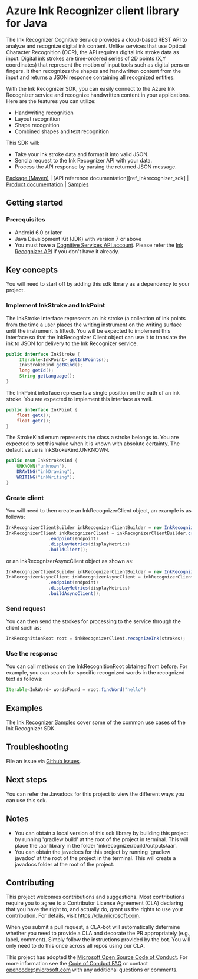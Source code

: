 # Azure Ink Recognizer client library for Java

The Ink Recognizer Cognitive Service provides a cloud-based REST API to analyze and recognize digital ink content. Unlike services that use Optical Character Recognition (OCR), the API requires digital ink stroke data as input. Digital ink strokes are time-ordered series of 2D points (X,Y coordinates) that represent the motion of input tools such as digital pens or fingers. It then recognizes the shapes and handwritten content from the input and returns a JSON response containing all recognized entities.

With the Ink Recognizer SDK, you can easily connect to the Azure Ink Recognizer service and recognize handwritten content in your applications. Here are the features you can utilize:

* Handwriting recognition
* Layout recognition
* Shape recognition
* Combined shapes and text recognition

This SDK will:

* Take your ink stroke data and format it into valid JSON.
* Send a request to the Ink Recognizer API with your data.
* Process the API response by parsing the returned JSON message.

[Package (Maven)][maven] | [API reference documentation][ref_inkrecognizer_sdk] | [Product documentation][inkrecognizer_docs] | [Samples][samples]

## Getting started

### Prerequisites

* Android 6.0 or later
* Java Development Kit (JDK) with version 7 or above
* You must have a [Cognitive Services API account][cog_serv_acc]. Please refer the [Ink Recognizer API][inkrecognizer_api] if you don't have it already.

## Key concepts

You will need to start off by adding this sdk library as a dependency to your project.

### Implement InkStroke and InkPoint

The InkStroke interface represents an ink stroke (a collection of ink points from the time a user places the writing instrument on the writing surface until the instrument is lifted). You will be expected to implement this interface so that the InkRecognizer Client object can use it to translate the ink to JSON for delivery to the Ink Recognizer service.

```Java
public interface InkStroke {
     Iterable<InkPoint> getInkPoints();
     InkStrokeKind getKind();
     long getId();
     String getLanguage();
} 
```

The InkPoint interface represents a single position on the path of an ink stroke. You are expected to implement this interface as well.

```Java
public interface InkPoint {
    float getX();
    float getY();
}
```

The StrokeKind enum represents the class a stroke belongs to. You are expected to set this value when it is known with absolute certainty. The default value is InkStrokeKind.UNKNOWN.

```Java
public enum InkStrokeKind {
    UNKNOWN("unknown"),
    DRAWING("inkDrawing"),
    WRITING("inkWriting");
}
```

### Create client

You will need to then create an InkRecognizerClient object, an example is as follows:

```Java
InkRecognizerClientBuilder inkRecognizerClientBuilder = new InkRecognizerClientBuilder();
InkRecognizerClient inkRecognizerClient = inkRecognizerClientBuilder.credentials(credential)
                .endpoint(endpoint)
                .displayMetrics(displayMetrics)
                .buildClient();
```

or an InkRecognizerAsyncClient object as shown as:

```Java
InkRecognizerClientBuilder inkRecognizerClientBuilder = new InkRecognizerClientBuilder();
InkRecognizerAsyncClient inkRecognizerAsyncClient = inkRecognizerClientBuilder.credentials(credential)
                .endpoint(endpoint)
                .displayMetrics(displayMetrics)
                .buildAsyncClient();
```

### Send request

You can then send the strokes for processing to the service through the client such as:

```Java
InkRecognitionRoot root = inkRecognizerClient.recognizeInk(strokes);
```

### Use the response

You can call methods on the InkRecognitionRoot obtained from before. For example, you can search for specific recognized words in the recognized text as follows:

```Java
Iterable<InkWord> wordsFound = root.findWord("hello")
```

## Examples

The [Ink Recognizer Samples][samples] cover some of the common use cases of the Ink Recognizer SDK.

## Troubleshooting

File an issue via [Github Issues][github_issues].

## Next steps

You can refer the Javadocs for this project to view the different ways you can use this sdk.

## Notes

* You can obtain a local version of this sdk library by building this project by running 'gradlew build' at the root of the project in terminal. This will place the .aar library in the folder 'inkrecognizer/build/outputs/aar'.
* You can obtain the javadocs for this project by running 'gradlew javadoc' at the root of the project in the terminal. This will create a javadocs folder at the root of the project.

## Contributing

This project welcomes contributions and suggestions.  Most contributions require you to agree to a
Contributor License Agreement (CLA) declaring that you have the right to, and actually do, grant us
the rights to use your contribution. For details, visit https://cla.microsoft.com.

When you submit a pull request, a CLA-bot will automatically determine whether you need to provide
a CLA and decorate the PR appropriately (e.g., label, comment). Simply follow the instructions
provided by the bot. You will only need to do this once across all repos using our CLA.

This project has adopted the [Microsoft Open Source Code of Conduct](https://opensource.microsoft.com/codeofconduct/).
For more information see the [Code of Conduct FAQ](https://opensource.microsoft.com/codeofconduct/faq/) or
contact [opencode@microsoft.com](mailto:opencode@microsoft.com) with any additional questions or comments.

<!-- LINKS -->
[az_portal]: https://docs.microsoft.com/en-us/azure/cognitive-services/cognitive-services-apis-create-account#get-the-keys-for-your-resource
[az_web]: https://azure.microsoft.com/try/cognitive-services/my-apis
[cog_serv_acc]: https://docs.microsoft.com/en-us/azure/cognitive-services/cognitive-services-apis-create-account
[create_acc]: https://azure.microsoft.com/try/cognitive-services/
[github_issues]: https://github.com/Azure/azure-sdk-for-java/issues/new/choose
[inkrecognizer_api]: https://docs.microsoft.com/en-us/azure/cognitive-services/ink-recognizer/overview
[inkrecognizer_docs]: https://docs.microsoft.com/en-us/azure/cognitive-services/ink-recognizer/
[inkrecognizer_sdk]: https://
[maven]: https://
[samples]: https://
